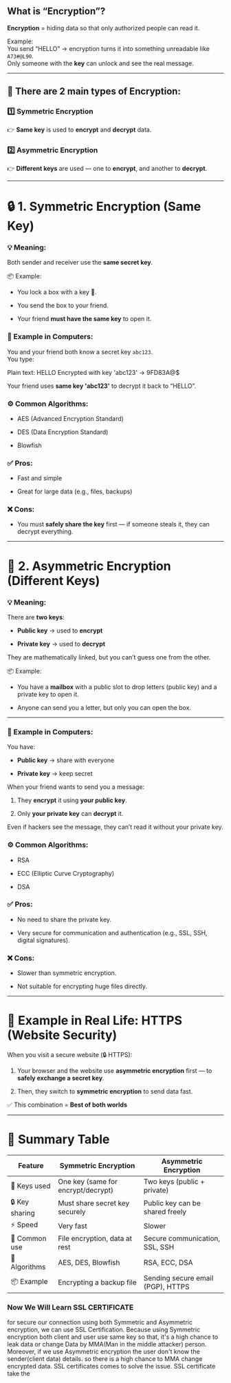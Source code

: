 ## What is “Encryption”?

**Encryption** = hiding data so that only authorized people can read it.

Example:  
You send “HELLO” → encryption turns it into something unreadable like `A73#@L90`.  
Only someone with the **key** can unlock and see the real message.

---

## 🧩 There are 2 main types of Encryption:

### **1️⃣ Symmetric Encryption**

👉 **Same key** is used to **encrypt** and **decrypt** data.

### **2️⃣ Asymmetric Encryption**

👉 **Different keys** are used — one to **encrypt**, and another to **decrypt**.

---

# 🔒 1. Symmetric Encryption (Same Key)

### 💡 Meaning:

Both sender and receiver use the **same secret key**.

📦 Example:

- You lock a box with a key 🔑.
    
- You send the box to your friend.
    
- Your friend **must have the same key** to open it.
    

### 🧮 Example in Computers:

You and your friend both know a secret key `abc123`.  
You type:

Plain text: HELLO
Encrypted with key 'abc123' → 9FD83A@$

Your friend uses **same key 'abc123'** to decrypt it back to “HELLO”.

### ⚙️ Common Algorithms:

- AES (Advanced Encryption Standard)
    
- DES (Data Encryption Standard)
    
- Blowfish
    

### ✅ Pros:

- Fast and simple
    
- Great for large data (e.g., files, backups)
    

### ❌ Cons:

- You must **safely share the key** first — if someone steals it, they can decrypt everything.
    

---

# 🔑 2. Asymmetric Encryption (Different Keys)

### 💡 Meaning:

There are **two keys**:

- **Public key** → used to **encrypt**
    
- **Private key** → used to **decrypt**
    

They are mathematically linked, but you can’t guess one from the other.

📦 Example:

- You have a **mailbox** with a public slot to drop letters (public key) and a private key to open it.
    
- Anyone can send you a letter, but only you can open the box.
    

---

### 🧮 Example in Computers:

You have:

- **Public key** → share with everyone
    
- **Private key** → keep secret
    

When your friend wants to send you a message:

1. They **encrypt** it using **your public key**.
    
2. Only **your private key** can **decrypt** it.
    

Even if hackers see the message, they can’t read it without your private key.

### ⚙️ Common Algorithms:

- RSA
    
- ECC (Elliptic Curve Cryptography)
    
- DSA
    

### ✅ Pros:

- No need to share the private key.
    
- Very secure for communication and authentication (e.g., SSL, SSH, digital signatures).
    

### ❌ Cons:

- Slower than symmetric encryption.
    
- Not suitable for encrypting huge files directly.
    

---

# 🔐 Example in Real Life: HTTPS (Website Security)

When you visit a secure website (🔒 HTTPS):

1. Your browser and the website use **asymmetric encryption** first — to **safely exchange a secret key**.
    
2. Then, they switch to **symmetric encryption** to send data fast.
    

✅ This combination = **Best of both worlds**

---

# 🧾 Summary Table

|Feature|Symmetric Encryption|Asymmetric Encryption|
|---|---|---|
|🔑 Keys used|One key (same for encrypt/decrypt)|Two keys (public + private)|
|🔒 Key sharing|Must share secret key securely|Public key can be shared freely|
|⚡ Speed|Very fast|Slower|
|🧰 Common use|File encryption, data at rest|Secure communication, SSL, SSH|
|🔧 Algorithms|AES, DES, Blowfish|RSA, ECC, DSA|
|📦 Example|Encrypting a backup file|Sending secure email (PGP), HTTPS|


### Now We Will Learn SSL CERTIFICATE

for secure our connection using both Symmetric and Asymmetric encryption, we can use SSL Certification. Because using Symmetric encryption both client and user use same key so that, it's a high chance to leak data or change Data by MMA(Man in the middle attacker) person. Moreover, if we use Asymmetric encryption the user don't know the sender(client data) details. so there is a high chance to MMA change encrypted data. SSL certificates comes to solve the issue. SSL certificate take the  
